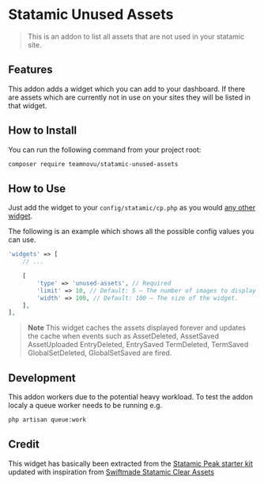 # Statamic Unused Assets

> This is an addon to list all assets that are not used in your statamic site.

## Features

This addon adds a widget which you can add to your dashboard. If there are assets which are currently not in use on your sites they will be listed in that widget.

## How to Install

You can run the following command from your project root:

``` bash
composer require teamnovu/statamic-unused-assets
```

## How to Use

Just add the widget to your `config/statamic/cp.php` as you would [any other widget](https://statamic.dev/widgets#configuration).

The following is an example which shows all the possible config values you can use.

```php
'widgets' => [
    // ...

    [
        'type' => 'unused-assets', // Required
        'limit' => 10, // Default: 5 – The number of images to display in the widget.
        'width' => 100, // Default: 100 – The size of the widget.
    ],
],
```

> **Note**
>This widget caches the assets displayed forever and
> updates the cache when events such as
> AssetDeleted, AssetSaved  AssetUploaded
> EntryDeleted, EntrySaved
> TermDeleted, TermSaved
> GlobalSetDeleted, GlobalSetSaved
> are fired.

## Development

This addon workers due to the potential heavy workload. To test the addon localy a queue worker needs to be running e.g.

``` bash
php artisan queue:work
```

## Credit

This widget has basically been extracted from the [Statamic Peak starter kit](https://github.com/studio1902/statamic-peak) updated with inspiration from [Swiftmade Statamic Clear Assets](https://github.com/swiftmade/statamic-clear-assets)